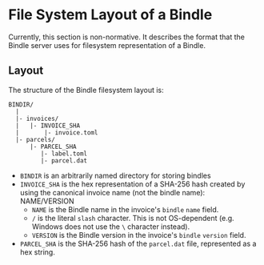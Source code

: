 # File System Layout of a Bindle

Currently, this section is non-normative. It describes the format that the Bindle server uses for filesystem representation of a Bindle.

## Layout

The structure of the Bindle filesystem layout is:

```
BINDIR/
  |
  |- invoices/
  |   |- INVOICE_SHA
  |       |- invoice.toml
  |- parcels/
      |- PARCEL_SHA
         |- label.toml
         |- parcel.dat
```

- `BINDIR` is an arbitrarily named directory for storing bindles
- `INVOICE_SHA` is the hex representation of a SHA-256 hash created by using the canonical invoice name (not the bindle name): NAME/VERSION
  - `NAME` is the Bindle name in the invoice's `bindle` `name` field.
  - `/` is the literal `slash` character. This is not OS-dependent (e.g. Windows does not use the `\` character instead).
  - `VERSION` is the Bindle version in the invoice's `bindle` `version` field.
- `PARCEL_SHA` is the SHA-256 hash of the `parcel.dat` file, represented as a hex string.
